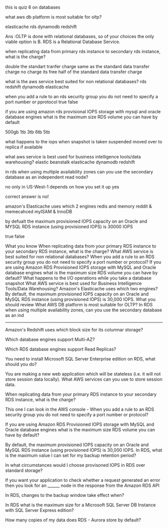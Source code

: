 this is quiz 6 on databases

what aws db platform is most suitable for oltp?

elasticache
rds
dynamodb
redshift

Ans :OLTP is done with relational databases, so of your choices the only viable option is B. RDS is a Relational Database Service.

when replicating data from primary rds instance to secondary rds instance, what is the charge?

double the standart tranfer charge 
same as the standard data transfer charge
no charge its free
half of the standard data transfer charge

what is the aws service best suited for non relational databases?
rds
redshift
dynamodb
elasticache

when you add a rule to an rds security group you do not need to specify a port number or pprotocol
true false

if you are using amazon rds provisional IOPS storage with mysql and oracle database engines what is the maximum size RDS volume you can have by default

500gb
1tb
3tb
6tb
5tb

what happens to the iops when snapshot is taken
suspended
moved over to replica if available

what aws service is best used for business intelligence tools/data warehousing?
elastic beanstalk
elasticache
dynamodb
redshift

in rds when using multiple availability zones can you use the secondary database as an independent read node?

no
only in US-West-1
depends on how you set it up
yes

correct answer is  no!

amazon's Elasticache uses which 2 engines
redis and memory
reddit & memecahced
myISAM & InnoDB

by defualt the maximum provisioned IOPS capacity on an Oracle and MYSQL RDS instance (using provisioned IOPS) is 30000 IOPS

true 
false

 What you know 
When replicating data from your primary RDS instance to your secondary RDS instance, what is the charge?
What AWS service is best suited for non relational databases?
When you add a rule to an RDS security group you do not need to specify a port number or protocol?
If you are using Amazon RDS Provisioned IOPS storage with MySQL and Oracle database engines what is the maximum size RDS volume you can have by default?
What happens to the I/O operations while you take a database snapshot
What AWS service is best used for Business Intelligence Tools/Data Warehousing?
Amazon's Elasticache uses which two engines?
By default, the maximum provisioned IOPS capacity on an Oracle and MySQL RDS instance (using provisioned IOPS) is 30,000 IOPS.
 What you should review
What AWS DB platform is most suitable for OLTP?
In RDS when using multiple availability zones, can you use the secondary database as an ind

------------------------------------------------------------------------------------------------
Amazon's Redshift uses which block size for its columnar storage?

Which database engines support Multi-AZ?

Which RDS database engines support Read Replicas?

You need to install Microsoft SQL Server Enterprise edition on RDS, what should you do?

You are making a new web application which will be stateless (i.e. it will not store session data locally). What AWS services can you use to store session data.

When replicating data from your primary RDS instance to your secondary RDS instance, what is the charge?

This one I can look in the AWS console - When you add a rule to an RDS security group you do not need to specify a port number or protocol?

If you are using Amazon RDS Provisioned IOPS storage with MySQL and Oracle database engines what is the maximum size RDS volume you can have by default?

By default, the maximum provisioned IOPS capacity on an Oracle and MySQL RDS instance (using provisioned IOPS) is 30,000 IOPS.
In RDS, what is the maximum value I can set for my backup retention period?

In what circumstances would I choose provisoned IOPS in RDS over standard storage?

If you want your application to check whether a request generated an error then you look for an ______ node in the response from the Amazon RDS API

In RDS, changes to the backup window take effect when?

In RDS what is the maximum size for a Microsoft SQL Server DB Instance with SQL Server Express edition?

How many copies of my data does RDS - Aurora store by default?
